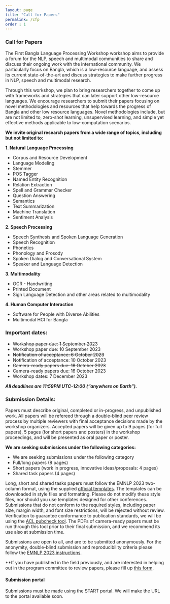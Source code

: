 ```yaml
---
layout: page
title: "Call for Papers"
permalink: /cfp
order : 1
---
```


<!--## *The First Bangla Language Processing Workshop (BLP 2023) Co-located with EMNLP 2023 in Singapore*-->


### Call for Papers
The First Bangla Language Processing Workshop workshop aims to provide a forum for the NLP, speech and multimodal communities to share and discuss their ongoing work with the international community. We particularly focus on Bangla, which is a low-resource language, and assess its current state-of-the-art and discuss strategies to make further progress in NLP, speech and multimodal research.

Through this workshop, we plan to bring researchers together to come up with frameworks and strategies that can later support other low-resource languages. We encourage researchers to submit their papers focusing on novel methodologies and resources that help towards the progress of Bangla and other low resource languages. Novel methodologies include, but are not limited to, zero-shot learning, unsupervised learning, and simple yet effective methods applicable to low-computation scenarios.

**We invite original research papers from a wide range of topics, including but not limited to:**
<br>

**1. Natural Language Processing**
* Corpus and Resource Development
* Language Modeling
* Stemmer
* POS Tagger
* Named Entity Recognition
* Relation Extraction
* Spell and Grammar Checker
* Question Answering
* Semantics
* Text Summarization
* Machine Translation
* Sentiment Analysis

**2. Speech Processing**
* Speech Synthesis and Spoken Language Generation
* Speech Recognition
* Phonetics
* Phonology and Prosody
* Spoken Dialog and Conversational System
* Speaker and Language Detection

**3. Multimodality**
* OCR - Handwriting
* Printed Document
* Sign Language Detection and other areas related to multimodality

**4. Human Computer Interaction**
* Software for People with Diverse Abilities
* Multimodal HCI for Bangla

### Important dates:
<!-- - First call for workshop papers: 25 April 2023
- Second call for workshop papers: 1 June 2023 -->
- ~~Workshop paper due: 1 September 2023~~
- Workshop paper due: 10 September 2023
- ~~Notification of acceptance: 6 October 2023~~
- Notification of acceptance: 10 October 2023
- ~~Camera-ready papers due: 18 October 2023~~
- Camera-ready papers due: 16 October 2023
- Workshop dates: 7 December 2023

***All deadlines are 11:59PM UTC-12:00 (“anywhere on Earth”).***

### Submission Details:
Papers must describe original, completed or in-progress, and unpublished work. All papers will be refereed through a double-blind peer review process by multiple reviewers with final acceptance decisions made by the workshop organizers. Accepted papers will be given up to 9 pages (for full papers), 5 pages (for short papers and posters) in the workshop proceedings, and will be presented as oral paper or poster.

**We are seeking submissions under the following categories:**
<br>
- We are seeking submissions under the following category
- Full/long papers (8 pages)
- Short papers (work in progress, innovative ideas/proposals: 4 pages)
- Shared task papers (4 pages)


Long, short and shared tasks papers must follow the EMNLP 2023 two-column format, using the supplied <a href="https://2023.emnlp.org/calls/style-and-formatting/" target="_blank">official templates</a>. The templates can be downloaded in style files and formatting. Please do not modify these style files, nor  should you use templates designed for other conferences. Submissions that do not conform to the required styles, including paper size, margin width, and font size restrictions, will be rejected without review. Verification to guarantee conformance to publication standards, we will be using the <a href="https://github.com/acl-org/aclpubcheck" target="_blank">ACL pubcheck tool</a>. The PDFs of camera-ready papers must be run through this tool prior to their final submission, and we recommend its use also at submission time.

Submissions are open to all, and are to be submitted anonymously. For the anonymity, double-blind submission and reproducibility criteria please follow the <a href="https://2023.emnlp.org/calls/main_conference_papers/" target="_blank">EMNLP 2023 instructions</a>.

**If you have published in the field previously, and are interested in helping out in the program committee to review papers, please fill up <a href="https://forms.gle/1WUYQjWT9UuqioX48" target="_blank">this form</a>.

#### Submission portal
Submissions must be made using the START portal. We will make the URL to the portal available soon.


<!--**If you have any questions, please contact us at: bangla.nlp.workshop@gmail.com**-->
